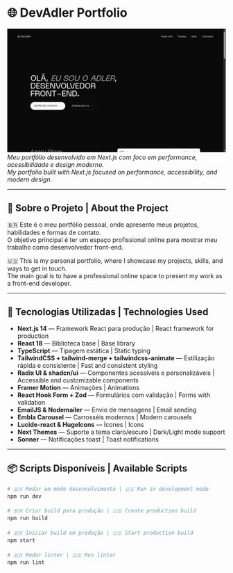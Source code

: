 # 🌐 DevAdler Portfolio

![Preview](https://raw.githubusercontent.com/estudioadler/devadler-portfolio/main/public/preview.png)  
*Meu portfólio desenvolvido em Next.js com foco em performance, acessibilidade e design moderno.*  
*My portfolio built with Next.js focused on performance, accessibility, and modern design.*

---

## 📌 Sobre o Projeto | About the Project
🇧🇷 Este é o meu portfólio pessoal, onde apresento meus projetos, habilidades e formas de contato.  
O objetivo principal é ter um espaço profissional online para mostrar meu trabalho como desenvolvedor front-end.  

🇺🇸 This is my personal portfolio, where I showcase my projects, skills, and ways to get in touch.  
The main goal is to have a professional online space to present my work as a front-end developer.  

---

## 🚀 Tecnologias Utilizadas | Technologies Used
- **Next.js 14** — Framework React para produção | React framework for production
- **React 18** — Biblioteca base | Base library
- **TypeScript** — Tipagem estática | Static typing
- **TailwindCSS + tailwind-merge + tailwindcss-animate** — Estilização rápida e consistente | Fast and consistent styling
- **Radix UI & shadcn/ui** — Componentes acessíveis e personalizáveis | Accessible and customizable components
- **Framer Motion** — Animações | Animations
- **React Hook Form + Zod** — Formulários com validação | Forms with validation
- **EmailJS & Nodemailer** — Envio de mensagens | Email sending
- **Embla Carousel** — Carrosséis modernos | Modern carousels
- **Lucide-react & HugeIcons** — Ícones | Icons
- **Next Themes** — Suporte a tema claro/escuro | Dark/Light mode support
- **Sonner** — Notificações toast | Toast notifications  

---

## 📦 Scripts Disponíveis | Available Scripts

```bash
# 🇧🇷 Rodar em modo desenvolvimento | 🇺🇸 Run in development mode
npm run dev

# 🇧🇷 Criar build para produção | 🇺🇸 Create production build
npm run build

# 🇧🇷 Iniciar build em produção | 🇺🇸 Start production build
npm start

# 🇧🇷 Rodar linter | 🇺🇸 Run linter
npm run lint
